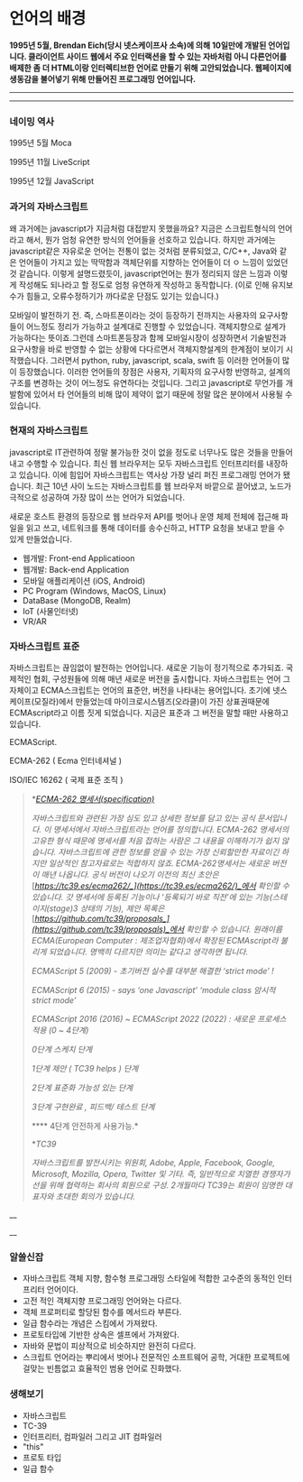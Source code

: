 # 언어의 배경

**1995년 5월, Brendan Eich(당시 넷스케이프사 소속)에 의해 10일만에 개발된 언어입니다. 클라이언트 사이드 웹에서 주요 인터랙션을 할 수 있는 자바처럼 아니 다른언어를 배제한 좀 더 HTML이랑 인터렉티브한 언어로 만들기 위해 고안되었습니다. 웹페이지에 생동감을 불어넣기 위해 만들어진 프로그래밍 언어입니다.**

****

****

### 네이밍 역사

1995년 5월 Moca

1995년 11월 LiveScript

1995년 12월 JavaScript





### **과거의 자바스크립트**

왜 과거에는 javascript가 지금처럼 대접받지 못했을까요? 지금은 스크립트형식의 언어라고 해서, 뭔가 엄청 유연한 방식의 언어들을 선호하고 있습니다. 하지만 과거에는 javascript같은 자유로운 언어는 전통이 없는 것처럼 분류되었고, C/C++, Java와 같은 언어들이 가지고 있는 딱딱함과 객체단위를 지향하는 언어들이 더 ㅇ 느낌이 있었던 것 같습니다. 이렇게 설명드렸듯이, javascript언어는 뭔가 정리되지 않은 느낌과 이렇게 작성해도 되나라고 할 정도로 엄청 유연하게 작성하고 동작합니다. (이로 인해 유지보수가 힘들고, 오류수정하기가 까다로운 단점도 있기는 있습니다.)

모바일이 발전하기 전. 즉, 스마트폰이라는 것이 등장하기 전까지는 사용자의 요구사항들이 어느정도 정리가 가능하고 설계대로 진행할 수 있었습니다. 객체지향으로 설계가 가능하다는 뜻이죠.그런데 스마트폰등장과 함께 모바일시장이 성장하면서 기술발전과 요구사항을 바로 반영할 수 없는 상황에 다다르면서 객체지향설계의 한계점이 보이기 시작했습니다. 그러면서 python, ruby, javascript, scala, swift 등 이러한 언어들이 많이 등장했습니다. 이러한 언어들의 장점은 사용자, 기획자의 요구사항 반영하고, 설계의 구조를 변경하는 것이 어느정도 유연하다는 것입니다. 그리고 javascript로 무언가를 개발함에 있어서 타 언어들의 비해 많이 제약이 없기 때문에 정말 많은 분야에서 사용될 수 있습니다.





### **현재의 자바스크립트**

javascript로 IT관련하여 정말 불가능한 것이 없을 정도로 너무나도 많은 것들을 만들어내고 수행할 수 있습니다. 최신 웹 브라우저는 모두 자바스크립트 인터프리터를 내장하고 있습니다. 이에 힘입어 자바스크립트는 역사상 가장 널리 퍼진 프로그래밍 언어가 됐습니다. 최근 10년 사이 노드는 자바스크립트를 웹 브라우저 바깥으로 끌어냈고, 노드가 극적으로 성공하여 가장 많이 쓰는 언어가 되었습니다.

새로운 호스트 환경의 등장으로 웹 브라우저 API를 벗어나 운영 체제 전체에 접근해 파일을 읽고 쓰고, 네트워크를 통해 데이터를 송수신하고, HTTP 요청을 보내고 받을 수 있게 만들었습니다.

* 웹개발: Front-end Applicatioon
* 웹개발: Back-end Application
* 모바일 애플리케이션 (iOS, Android)
* PC Program (Windows, MacOS, Linux)
* DataBase (MongoDB, Realm)
* IoT (사물인터넷)
* VR/AR





### 자바스크립트 표준

자바스크립트는 끊임없이 발전하는 언어입니다. 새로운 기능이 정기적으로 추가되죠. 국제적인 협회, 구성원들에 의해 매년 새로운 버전을 출시합니다. 자바스크립트는 언어 그 자체이고 ECMA스크립트는 언어의 표준안, 버전을 나타내는 용어입니다. 초기에 넷스케이프(모질라)에서 만들었는데 마이크로시스템즈(오라클)이 가진 상표권때문에 ECMAscript라고 이름 짓게 되었습니다. 지금은 표준과 그 버전을 말할 때만 사용하고 있습니다.

ECMAScript.

ECMA-262 ( Ecma 인터네셔널 )

ISO/IEC 16262 ( 국제 표준 조직 )

> \*[_ECMA-262 명세서(specification)_](https://www.ecma-international.org/publications/standards/Ecma-262.htm)
>
> _자바스크립트와 관련된 가장 심도 있고 상세한 정보를 담고 있는 공식 문서입니다. 이 명세서에서 자바스크립트라는 언어를 정의합니다. ECMA-262 명세서의 고유한 형식 때문에 명세서를 처음 접하는 사람은 그 내용을 이해하기가 쉽지 않습니다. 자바스크립트에 관한 정보를 얻을 수 있는 가장 신뢰할만한 자료이긴 하지만 일상적인 참고자료로는 적합하지 않죠. ECMA-262명세서는 새로운 버전이 매년 나옵니다. 공식 버전이 나오기 이전의 최신 초안은_[_https://tc39.es/ecma262/_](https://tc39.es/ecma262/)_에서 확인할 수 있습니다. 갓 명세서에 등록된 기능이나 '등록되기 바로 직전’에 있는 기능(스테이지(stage)3 상태의 기능), 제안 목록은_[_https://github.com/tc39/proposals_](https://github.com/tc39/proposals)_에서 확인할 수 있습니다. 원래이름 ECMA(European Computer : 제조업자협회)에서 확장된 ECMAscript라 불리게 되었습니다. 명백히 다르지만 의미는 같다고 생각하면 됩니다._
>
> _ECMAScript 5 (2009) - 초기버전 실수를 대부분 해결한 ‘strict mode’ !_
>
> _ECMAScript 6 (2015) - says ‘one Javascript’ ‘module class 암시적 strict mode’_
>
> _ECMAScript 2016 (2016) \~ ECMAScript 2022 (2022) : 새로운 프로세스 적용 (0 \~ 4단계)_
>
> _0단계 스케치 단계_
>
> _1단계 제안 ( TC39 helps ) 단계_
>
> _2단계 표준화 가능성 있는 단계_
>
> _3단계 구현완료 , 피드백/ 테스트 단계_
>
> \*\*\*\* 4단계 안전하게 사용가능.\*
>
> \*_TC39_
>
> _자바스크립트를 발전시키는 위원회, Adobe, Apple, Facebook, Google, Microsoft, Mozilla, Opera, Twitter 및 기타. 즉, 일반적으로 치열한 경쟁자가 선을 위해 협력하는 회사의 회원으로 구성. 2개월마다 TC39는 회원이 임명한 대표자와 초대한 회의가 있습니다._

__

__

### 알쓸신잡

* 자바스크립트 객체 지향, 함수형 프로그래밍 스타일에 적합한 고수준의 동적인 인터프리터 언어이다.
* 고전 적인 객체지향 프로그래밍 언어와는 다르다.
* 객체 프로퍼티로 할당된 함수를 메서드라 부른다.
* 일급 함수라는 개념은 스킴에서 가져왔다.
* 프로토타입에 기반한 상속은 셀프에서 가져왔다.&#x20;
* 자바와 문법이 피상적으로 비슷하지만 완전히 다르다.
* 스크립트 언어라는 뿌리에서 벗어나 전문적인 소프트웨어 공학, 거대한 프로젝트에 걸맞는 빈틈없고 효율적인 범용 언어로 진화했다.





### 생해보기

* 자바스크립트
* TC-39
* 인터프리터, 컴파일러 그리고 JIT 컴파일러
* "this"&#x20;
* 프로토 타입
* 일급 함수
